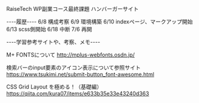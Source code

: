 RaiseTech WP副業コース最終課題
ハンバーガーサイト

----履歴----
6/8     構成考察
6/9     環境構築
6/10    indexページ、マークアップ開始
6/13    scss側開始
6/18    中断
7/6     再開







----学習参考サイトや、考察、メモ----

M+ FONTSについて
http://mplus-webfonts.osdn.jp/

検索バーのinput要素のアイコン表示について参照サイト
https://www.tsukimi.net/submit-button_font-awesome.html

CSS Grid Layout を極める！（基礎編）
https://qiita.com/kura07/items/e633b35e33e43240d363

